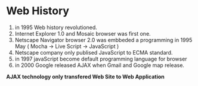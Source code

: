 # Web History

 1. in 1995 Web history revolutioned.
 2. Internet Explorer 1.0 and  Mosaic browser was first one.
 3. Netscape Navigator browser 2.0 was embbeded a programming in 1995 May ( Mocha -> Live Script -> JavaScript )
 4. Netscape company only publised JavaScript to ECMA standard.
 4. in 1997 javaScript become default programming language for browser
 5. in  2000 Google released AJAX when Gmail and Google map release.

**AJAX technology only transfered Web Site to Web Application**
 
